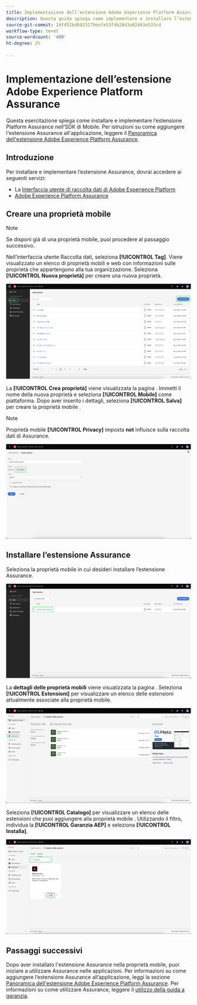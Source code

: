```yaml
---
title: Implementazione dell’estensione Adobe Experience Platform Assurance
description: Questa guida spiega come implementare e installare l’estensione Adobe Experience Platform Assurance.
source-git-commit: 24f452bdb923179eefe53fdb28d3a92d43e533cd
workflow-type: tm+mt
source-wordcount: '400'
ht-degree: 2%

---
```



# Implementazione dell’estensione Adobe Experience Platform Assurance

Questa esercitazione spiega come installare e implementare l’estensione Platform Assurance nell’SDK di Mobile. Per istruzioni su come aggiungere l&#39;estensione Assurance all&#39;applicazione, leggere il [Panoramica dell&#39;estensione Adobe Experience Platform Assurance](https://developer.adobe.com/client-sdks/documentation/platform-assurance-sdk/#add-the-aep-assurance-extension-to-your-app).

## Introduzione

Per installare e implementare l’estensione Assurance, dovrai accedere ai seguenti servizi:

- La [Interfaccia utente di raccolta dati di Adobe Experience Platform](https://experience.adobe.com/#/data-collection/)
- [Adobe Experience Platform Assurance](https://experience.adobe.com/assurance)

## Creare una proprietà mobile

>[!NOTE]
>
>Se disponi già di una proprietà mobile, puoi procedere al passaggio successivo.

Nell’interfaccia utente Raccolta dati, seleziona **[!UICONTROL Tag]**. Viene visualizzato un elenco di proprietà mobili e web con informazioni sulle proprietà che appartengono alla tua organizzazione. Seleziona **[!UICONTROL Nuova proprietà]** per creare una nuova proprietà.

![Il pulsante Nuova proprietà viene evidenziato e mostra gli elementi selezionati per creare una nuova proprietà](./images/implement-assurance/create-new-property.png)

La **[!UICONTROL Crea proprietà]** viene visualizzata la pagina . Immetti il nome della nuova proprietà e seleziona **[!UICONTROL Mobile]** come piattaforma. Dopo aver inserito i dettagli, seleziona **[!UICONTROL Salva]** per creare la proprietà mobile .

>[!NOTE]
>
>Proprietà mobile **[!UICONTROL Privacy]** imposta **not** influisce sulla raccolta dati di Assurance.

![Viene visualizzata la pagina Crea proprietà . Qui puoi inserire informazioni sulla tua proprietà mobile.](./images/implement-assurance/create-property.png)

## Installare l’estensione Assurance

Seleziona la proprietà mobile in cui desideri installare l’estensione Assurance.

![Viene visualizzata la pagina Proprietà tag , con la proprietà mobile selezionata evidenziata.](./images/implement-assurance/select-mobile-property.png)

La **dettagli delle proprietà mobili** viene visualizzata la pagina . Seleziona **[!UICONTROL Estensioni]** per visualizzare un elenco delle estensioni attualmente associate alla proprietà mobile.

![Viene visualizzata la pagina dei dettagli delle proprietà mobili. Vengono visualizzate informazioni sulle attività recenti. Viene evidenziata la scheda Estensioni .](./images/implement-assurance/tag-properties.png)

Seleziona **[!UICONTROL Catalogo]** per visualizzare un elenco delle estensioni che puoi aggiungere alla proprietà mobile . Utilizzando il filtro, individua la **[!UICONTROL Garanzia AEP]** e seleziona **[!UICONTROL Installa]**.

![Viene visualizzato il catalogo delle estensioni. L&#39;estensione Assurance viene filtrata e visualizzata con il pulsante di installazione evidenziato.](./images/implement-assurance/assurance-extension.png)

## Passaggi successivi

Dopo aver installato l&#39;estensione Assurance nella proprietà mobile, puoi iniziare a utilizzare Assurance nelle applicazioni. Per informazioni su come aggiungere l’estensione Assurance all’applicazione, leggi la sezione [Panoramica dell&#39;estensione Adobe Experience Platform Assurance](https://developer.adobe.com/client-sdks/documentation/platform-assurance-sdk/#add-the-aep-assurance-extension-to-your-app). Per informazioni su come utilizzare Assurance, leggere il [utilizzo della guida a garanzia](./using-assurance.md).
